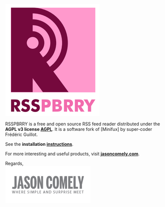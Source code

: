 [![RSSPBRRY logo][logo-rsspbrry]][RSSPBRRY]

RSSPBRRY is a free and open source RSS feed reader distributed under the **AGPL v3 license [AGPL]**. It is a software fork of [Minifux] by super-coder Frédéric Guillot.  

See the **installation [instructions]**.

For more interesting and useful products, visit **[jasoncomely.com][jasoncomely]**.

Regards,  
[![Jason Comely's logo][logo-jc]][jasoncomely]




[RSSPBRRY]: http://www.rsspbrry.com
[Miniflux]: http://miniflux.net
[jasoncomely]: http://jasoncomely.com
[AGPL]: http://www.gnu.org/licenses/agpl-3.0.txt

[logo-rsspbrry]: RSSPBRRY-logo-color.png
[logo-jc]: JASONCOMELYconcepts-logo.png

[instructions]: RSSPBRRY-INSTALL.md
[upstream]: //github.com/fguillot/miniflux

